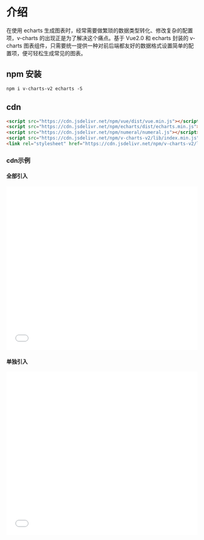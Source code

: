 # 介绍

在使用 echarts 生成图表时，经常需要做繁琐的数据类型转化、修改复杂的配置项，v-charts 的出现正是为了解决这个痛点。基于 Vue2.0 和 echarts 封装的 v-charts 图表组件，只需要统一提供一种对前后端都友好的数据格式设置简单的配置项，便可轻松生成常见的图表。

## npm 安装

```
npm i v-charts-v2 echarts -S
```

## cdn

```html
<script src="https://cdn.jsdelivr.net/npm/vue/dist/vue.min.js"></script>
<script src="https://cdn.jsdelivr.net/npm/echarts/dist/echarts.min.js"></script>
<script src="https://cdn.jsdelivr.net/npm/numeral/numeral.js"></script>
<script src="https://cdn.jsdelivr.net/npm/v-charts-v2/lib/index.min.js"></script>
<link rel="stylesheet" href="https://cdn.jsdelivr.net/npm/v-charts-v2/lib/style.min.css">
```

### cdn示例

#### 全部引入

<iframe width="100%" height="430" src="//jsfiddle.net/vue_echarts/sbmhr2ex/4/embedded/result,html,js/?bodyColor=fff" allowfullscreen="allowfullscreen" frameborder="0"></iframe>

#### 单独引入

<iframe width="100%" height="430" src="//jsfiddle.net/vue_echarts/aa7ojxyt/205/embedded/result,html,js/?bodyColor=fff" allowfullscreen="allowfullscreen" frameborder="0"></iframe>
